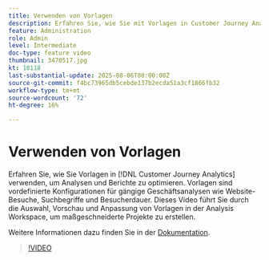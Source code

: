 ```yaml
---
title: Verwenden von Vorlagen
description: Erfahren Sie, wie Sie mit Vorlagen in Customer Journey Analytics Analysen und Berichte optimieren können.
feature: Administration
role: Admin
level: Intermediate
doc-type: feature video
thumbnail: 3470517.jpg
kt: 18118
last-substantial-update: 2025-08-06T00:00:00Z
source-git-commit: f4bc73965db5cebde137b2ecda51a3cf1866fb32
workflow-type: tm+mt
source-wordcount: '72'
ht-degree: 16%

---
```


# Verwenden von Vorlagen

Erfahren Sie, wie Sie Vorlagen in [!DNL Customer Journey Analytics] verwenden, um Analysen und Berichte zu optimieren. Vorlagen sind vordefinierte Konfigurationen für gängige Geschäftsanalysen wie Website-Besuche, Suchbegriffe und Besucherdauer. Dieses Video führt Sie durch die Auswahl, Vorschau und Anpassung von Vorlagen in der Analysis Workspace, um maßgeschneiderte Projekte zu erstellen.

Weitere Informationen dazu finden Sie in der [Dokumentation](https://experienceleague.adobe.com/de/docs/analytics-platform/using/cja-workspace/templates/use-templates).

>[!VIDEO](https://video.tv.adobe.com/v/3470538/?learn=on&captions=ger)
